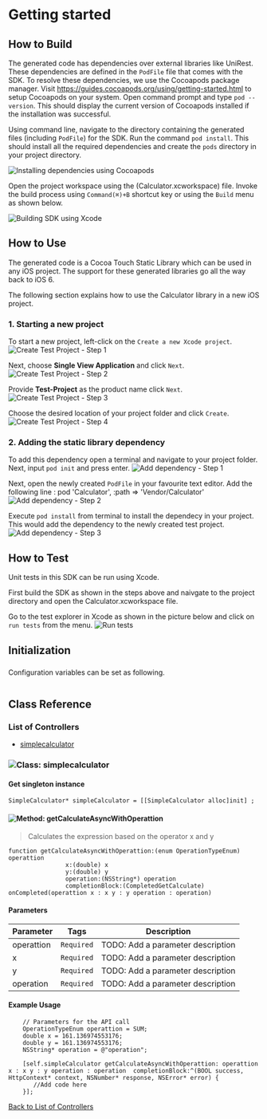 # Getting started

## How to Build


The generated code has dependencies over external libraries like UniRest. These dependencies are defined in the ```PodFile``` file that comes with the SDK. 
To resolve these dependencies, we use the Cocoapods package manager.
Visit https://guides.cocoapods.org/using/getting-started.html to setup Cocoapods on your system.
Open command prompt and type ```pod --version```. This should display the current version of Cocoapods installed if the installation was successful.

Using command line, navigate to the directory containing the generated files (including ```PodFile```) for the SDK. 
Run the command ```pod install```. This should install all the required dependencies and create the ```pods``` directory in your project directory.

![Installing dependencies using Cocoapods](http://apidocs.io/illustration/objc?step=AddDependencies&workspaceFolder=Calculator-ObjC&workspaceName=Calculator&projectName=Calculator&rootNamespace=Calculator)

Open the project workspace using the (Calculator.xcworkspace) file. Invoke the build process using `Command(⌘)+B` shortcut key or using the `Build` menu as shown below.

![Building SDK using Xcode](http://apidocs.io/illustration/objc?step=BuildSDK&workspaceFolder=Calculator-ObjC&workspaceName=Calculator&projectName=Calculator&rootNamespace=Calculator)


## How to Use

The generated code is a Cocoa Touch Static Library which can be used in any iOS project. The support for these generated libraries go all the way back to iOS 6.

The following section explains how to use the Calculator library in a new iOS project.     
### 1. Starting a new project
To start a new project, left-click on the ```Create a new Xcode project```.
![Create Test Project - Step 1](http://apidocs.io/illustration/objc?step=Test1&workspaceFolder=Calculator-ObjC&workspaceName=Calculator&projectName=Calculator&rootNamespace=Calculator)

Next, choose **Single View Application** and click ```Next```.
![Create Test Project - Step 2](http://apidocs.io/illustration/objc?step=Test2&workspaceFolder=Calculator-ObjC&workspaceName=Calculator&projectName=Calculator&rootNamespace=Calculator)

Provide **Test-Project** as the product name click ```Next```.
![Create Test Project - Step 3](http://apidocs.io/illustration/objc?step=Test3&workspaceFolder=Calculator-ObjC&workspaceName=Calculator&projectName=Calculator&rootNamespace=Calculator)

Choose the desired location of your project folder and click ```Create```.
![Create Test Project - Step 4](http://apidocs.io/illustration/objc?step=Test4&workspaceFolder=Calculator-ObjC&workspaceName=Calculator&projectName=Calculator&rootNamespace=Calculator)

### 2. Adding the static library dependency
To add this dependency open a terminal and navigate to your project folder. Next, input ```pod init``` and press enter.
![Add dependency - Step 1](http://apidocs.io/illustration/objc?step=Add0&workspaceFolder=Calculator-ObjC&workspaceName=Calculator&projectName=Calculator&rootNamespace=Calculator)

Next, open the newly created ```PodFile``` in your favourite text editor. Add the following line : pod 'Calculator', :path => 'Vendor/Calculator'
![Add dependency - Step 2](http://apidocs.io/illustration/objc?step=Add1&workspaceFolder=Calculator-ObjC&workspaceName=Calculator&projectName=Calculator&rootNamespace=Calculator)

Execute `pod install` from terminal to install the dependecy in your project. This would add the dependency to the newly created test project.
![Add dependency - Step 3](http://apidocs.io/illustration/objc?step=Add2&workspaceFolder=Calculator-ObjC&workspaceName=Calculator&projectName=Calculator&rootNamespace=Calculator)


## How to Test

Unit tests in this SDK can be run using Xcode. 

First build the SDK as shown in the steps above and naivgate to the project directory and open the Calculator.xcworkspace file.

Go to the test explorer in Xcode as shown in the picture below and click on `run tests` from the menu. 
![Run tests](http://apidocs.io/illustration/objc?step=RunTests&workspaceFolder=Calculator-ObjC&workspaceName=Calculator&projectName=Calculator&rootNamespace=Calculator)


## Initialization

### 

Configuration variables can be set as following.
```Objc

```

## Class Reference

### <a name="list_of_controllers"></a>List of Controllers

* [simplecalculator](#simplecalculator)

### <a name="simplecalculator"></a>![Class: ](http://apidocs.io/img/class.png ".simplecalculator") simplecalculator

#### Get singleton instance
```objc
SimpleCalculator* simpleCalculator = [[SimpleCalculator alloc]init] ;
```

#### <a name="get_calculate_async_with_operattion"></a>![Method: ](http://apidocs.io/img/method.png ".simplecalculator.getCalculateAsyncWithOperattion") getCalculateAsyncWithOperattion

> Calculates the expression based on the operator x and y


```objc
function getCalculateAsyncWithOperattion:(enum OperationTypeEnum) operattion
                x:(double) x
                y:(double) y
                operation:(NSString*) operation
                completionBlock:(CompletedGetCalculate) onCompleted(operattion x : x y : y operation : operation)
```

#### Parameters

| Parameter | Tags | Description |
|-----------|------|-------------|
| operattion |  ``` Required ```  | TODO: Add a parameter description |
| x |  ``` Required ```  | TODO: Add a parameter description |
| y |  ``` Required ```  | TODO: Add a parameter description |
| operation |  ``` Required ```  | TODO: Add a parameter description |





#### Example Usage

```objc
    // Parameters for the API call
    OperationTypeEnum operattion = SUM;
    double x = 161.136974553176;
    double y = 161.136974553176;
    NSString* operation = @"operation";

    [self.simpleCalculator getCalculateAsyncWithOperattion: operattion x : x y : y operation : operation  completionBlock:^(BOOL success, HttpContext* context, NSNumber* response, NSError* error) { 
       //Add code here
    }];
```


[Back to List of Controllers](#list_of_controllers)



